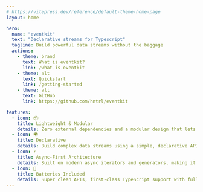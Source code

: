 ```yaml
---
# https://vitepress.dev/reference/default-theme-home-page
layout: home

hero:
  name: "eventkit"
  text: "Declarative streams for Typescript"
  tagline: Build powerful data streams without the baggage
  actions:
    - theme: brand
      text: What is eventkit?
      link: /what-is-eventkit
    - theme: alt
      text: Quickstart
      link: /getting-started
    - theme: alt
      text: GitHub
      link: https://github.com/hntrl/eventkit

features:
  - icon: 📦
    title: Lightweight & Modular
    details: Zero external dependencies and a modular design that lets you only import what you need
  - icon: 🌍
    title: Declarative
    details: Build complex data streams using a simple, declarative API inspired by RxJS and Node.js streams
  - icon: ⚡️
    title: Async-First Architecture
    details: Built on modern async iterators and generators, making it perfect for handling real-time data and I/O operations
  - icon: 🔋
    title: Batteries Included
    details: Super clean APIs, first-class TypeScript support with full type inference, and all the extras included
---
```

